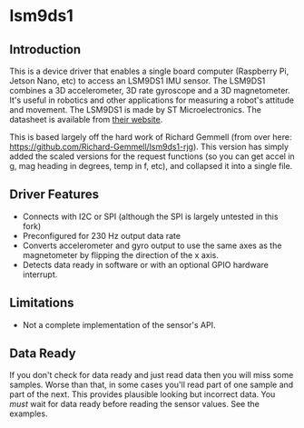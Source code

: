 # lsm9ds1
## Introduction
This is a device driver that enables a single board computer (Raspberry Pi, Jetson Nano, etc) to access an LSM9DS1 IMU sensor.
The LSM9DS1 combines a 3D accelerometer, 3D rate gyroscope and a 3D magnetometer. It's useful in robotics and other applications for
measuring a robot's attitude and movement. The LSM9DS1 is made by ST Microelectronics. The datasheet is available from
[their website](https://www.st.com/en/mems-and-sensors/lsm9ds1.html).


This is based largely off the hard work of Richard Gemmell (from over here: https://github.com/Richard-Gemmell/lsm9ds1-rjg). This version
has simply added the scaled versions for the request functions (so you can get accel in g, mag heading in degrees, temp in f, etc), and
collapsed it into a single file.

## Driver Features
* Connects with I2C or SPI (although the SPI is largely untested in this fork)
* Preconfigured for 230 Hz output data rate
* Converts accelerometer and gyro output to use the same axes as the magnetometer by flipping the direction of the x axis.
* Detects data ready in software or with an optional GPIO hardware interrupt.

## Limitations
* Not a complete implementation of the sensor's API.

## Data Ready
If you don't check for data ready and just read data then you will miss some samples.
Worse than that, in some cases you'll read part of one sample and part of the next.
This provides plausible looking but incorrect data. You _must_ wait for data ready
before reading the sensor values. See the examples.
